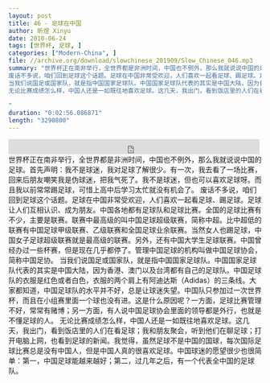 ```yaml
---
layout: post
title: 46 - 足球在中国
author: 昕煜 Xinyu
date: 2010-06-24
tags: [世界杯, 足球, ]
categories: ["Modern-China", ]
file: //archive.org/download/slowchinese_201909/Slow_Chinese_046.mp3
summary: "世界杯正在南非举行，全世界都是非洲时间，中国也不例外，那么我就说说中国的足球。首先声明：我不是球迷，我对足球了解很少。有一次，我去看了一场比赛，回来后朋友嘲笑我是伪球迷，把我气死了。我不是球迷，但也可以喜欢足球呀。而且我以前常常踢足球，可惜上高中后学习太忙就没有机会了。
废话不多说，咱们回到足球这个话题。足球在中国非常受欢迎，人们喜欢一起看足球、踢足球。足球让人们互相认识、成为朋友。中国各地都有足球队和足球比赛。全国的足球比赛有不少，主要是联赛。联赛中最高级的叫中国足球超级联赛，简称中超。比中超低的联赛有中国足球甲级联赛、乙级联赛和全国足球业余联赛。当然女人也踢足球，中国女子足球超级联赛就是最高级的联赛。另外，还有中国大学生足球联赛。中国曾经办过一些杯赛，但是现在几乎都停了。管理中国足球的机构叫做中国足球协会，简称中国足协。
当我们说国足或国家队，就是指中国国家足球队。中国国家足球队代表的其实是中国大陆，因为香港、澳门以及台湾都有自己的足球队。中国足球队的衣服是红色或者白色，衣服的两个肩上有阿迪达斯（Adidas）的三条线。大家都知道，中国足球队的水平并不好，总是让球迷失望。中国队只参加过一次世界杯，而且在小组赛里面一个球也没有进。这是什么原因呢？一方面，足球比赛管理不好，常常有赌博；另一方面，有人说中国足球协会里面的领导都是外行，也就是不懂足球的人。
无论比赛成绩怎么样，中国人还是一如既往地喜欢足球。这几天，我出门，看到饭店里的人们在看足球；我和朋友聚会，听到他们在聊足球；打开电脑上网，也看到足球的新闻。我觉得，虽然足球不是中国的国球，每次国际足球比赛总是没有中国人，但是中国人真的很喜欢足球。中国球迷的愿望很少也很简单：第一，中国足球能越来越好；第二，过几年之后，有一个代表全中国的足球队。
 
"
duration: "0:02:56.086871"
length: "3290800"
---
```


<iframe src="https://archive.org/embed/slowchinese_201909/Slow_Chinese_046.mp3" width="500" height="30" frameborder="0" webkitallowfullscreen="true" mozallowfullscreen="true" allowfullscreen></iframe>
世界杯正在南非举行，全世界都是非洲时间，中国也不例外，那么我就说说中国的足球。首先声明：我不是球迷，我对足球了解很少。有一次，我去看了一场比赛，回来后朋友嘲笑我是伪球迷，把我气死了。我不是球迷，但也可以喜欢足球呀。而且我以前常常踢足球，可惜上高中后学习太忙就没有机会了。
废话不多说，咱们回到足球这个话题。足球在中国非常受欢迎，人们喜欢一起看足球、踢足球。足球让人们互相认识、成为朋友。中国各地都有足球队和足球比赛。全国的足球比赛有不少，主要是联赛。联赛中最高级的叫中国足球超级联赛，简称中超。比中超低的联赛有中国足球甲级联赛、乙级联赛和全国足球业余联赛。当然女人也踢足球，中国女子足球超级联赛就是最高级的联赛。另外，还有中国大学生足球联赛。中国曾经办过一些杯赛，但是现在几乎都停了。管理中国足球的机构叫做中国足球协会，简称中国足协。
当我们说国足或国家队，就是指中国国家足球队。中国国家足球队代表的其实是中国大陆，因为香港、澳门以及台湾都有自己的足球队。中国足球队的衣服是红色或者白色，衣服的两个肩上有阿迪达斯（Adidas）的三条线。大家都知道，中国足球队的水平并不好，总是让球迷失望。中国队只参加过一次世界杯，而且在小组赛里面一个球也没有进。这是什么原因呢？一方面，足球比赛管理不好，常常有赌博；另一方面，有人说中国足球协会里面的领导都是外行，也就是不懂足球的人。
无论比赛成绩怎么样，中国人还是一如既往地喜欢足球。这几天，我出门，看到饭店里的人们在看足球；我和朋友聚会，听到他们在聊足球；打开电脑上网，也看到足球的新闻。我觉得，虽然足球不是中国的国球，每次国际足球比赛总是没有中国人，但是中国人真的很喜欢足球。中国球迷的愿望很少也很简单：第一，中国足球能越来越好；第二，过几年之后，有一个代表全中国的足球队。
 
